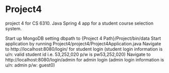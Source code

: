 # Project4


project 4 for CS 6310. Java Spring 4 app for a student course selection system.

Start up MongoDB setting dbpath to {Project 4 Path}/Project/bin/data
Start application by running Project4/project4/Project4Application.java
Navigate to http://localhost:8080/login/ for student login (student login information is u/n: valid student id i.e. 53,252,020 p/w is pw53,252,020)
Navigate to http://localhost:8080/login/admin for admin login (admin login information is u/n: admin p/w: guest0)
